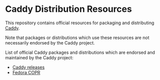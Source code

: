 Caddy Distribution Resources
============================

This repository contains official resources for packaging and distributing [Caddy](https://github.com/caddyserver/caddy).

Note that packages or distributions which use these resources are not necessarily endorsed by the Caddy project.

List of official Caddy packages and distributions which are endorsed and maintained by the Caddy project:

- [Caddy releases](https://github.com/caddyserver/caddy/releases)
- [Fedora COPR](https://copr.fedorainfracloud.org/coprs/g/caddy/caddy/)
